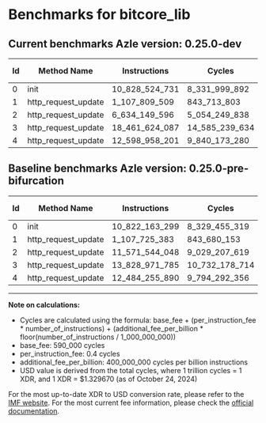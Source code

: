 # Benchmarks for bitcore_lib

## Current benchmarks Azle version: 0.25.0-dev

| Id  | Method Name         | Instructions   | Cycles         | USD           | USD/Million Calls | Change                                    |
| --- | ------------------- | -------------- | -------------- | ------------- | ----------------- | ----------------------------------------- |
| 0   | init                | 10_828_524_731 | 8_331_999_892  | $0.0110788103 | $11_078.81        | <font color="red">+6_361_432</font>       |
| 1   | http_request_update | 1_107_809_509  | 843_713_803    | $0.0011218609 | $1_121.86         | <font color="red">+84_126</font>          |
| 2   | http_request_update | 6_634_149_596  | 5_054_249_838  | $0.0067204844 | $6_720.48         | <font color="green">-4_937_394_452</font> |
| 3   | http_request_update | 18_461_624_087 | 14_585_239_634 | $0.0193935556 | $19_393.55        | <font color="red">+4_632_652_302</font>   |
| 4   | http_request_update | 12_598_958_201 | 9_840_173_280  | $0.0130841832 | $13_084.18        | <font color="red">+114_702_311</font>     |

## Baseline benchmarks Azle version: 0.25.0-pre-bifurcation

| Id  | Method Name         | Instructions   | Cycles         | USD           | USD/Million Calls |
| --- | ------------------- | -------------- | -------------- | ------------- | ----------------- |
| 0   | init                | 10_822_163_299 | 8_329_455_319  | $0.0110754269 | $11_075.42        |
| 1   | http_request_update | 1_107_725_383  | 843_680_153    | $0.0011218162 | $1_121.81         |
| 2   | http_request_update | 11_571_544_048 | 9_029_207_619  | $0.0120058665 | $12_005.86        |
| 3   | http_request_update | 13_828_971_785 | 10_732_178_714 | $0.0142702561 | $14_270.25        |
| 4   | http_request_update | 12_484_255_890 | 9_794_292_356  | $0.0130231767 | $13_023.17        |

---

**Note on calculations:**

-   Cycles are calculated using the formula: base_fee + (per_instruction_fee \* number_of_instructions) + (additional_fee_per_billion \* floor(number_of_instructions / 1_000_000_000))
-   base_fee: 590_000 cycles
-   per_instruction_fee: 0.4 cycles
-   additional_fee_per_billion: 400_000_000 cycles per billion instructions
-   USD value is derived from the total cycles, where 1 trillion cycles = 1 XDR, and 1 XDR = $1.329670 (as of October 24, 2024)

For the most up-to-date XDR to USD conversion rate, please refer to the [IMF website](https://www.imf.org/external/np/fin/data/rms_sdrv.aspx).
For the most current fee information, please check the [official documentation](https://internetcomputer.org/docs/current/developer-docs/gas-cost#execution).
